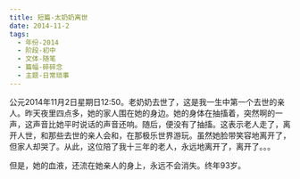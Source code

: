 ```yaml
---
title: 短篇-太奶奶离世
date: 2014-11-2
tags:
  - 年份-2014
  - 阶段-初中
  - 文体-随笔
  - 篇幅-碎碎念
  - 主题-日常琐事
---
```


公元2014年11月2日星期日12:50。老奶奶去世了，这是我一生中第一个去世的亲人。昨天夜里四点多，她的家人围在她的身边。她的身体在抽搐着，突然啊的一声，这声音比她平时说话的声音还响。随后，便没有了抽搐。这表示老人走了，离开人世，和那些去世的亲人会和，在那极乐世界游玩。虽然她脸带笑容地离开了，但家人却哭了。从此，这位陪了我十三年的老人，永远地离开了，离开了。。。

但是，她的血液，还流在她亲人的身上，永远不会消失。终年93岁。
